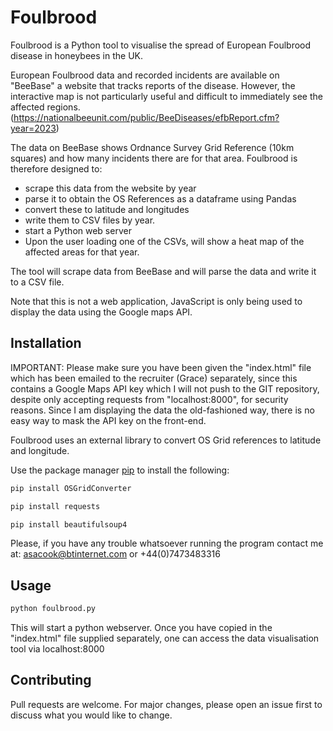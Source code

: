 # Foulbrood

Foulbrood is a Python tool to visualise the spread of European Foulbrood disease in honeybees in the UK.

European Foulbrood data and recorded incidents are available on "BeeBase" a website that tracks reports of the disease. However, the interactive map is
not particularly useful and difficult to immediately see the affected regions. (https://nationalbeeunit.com/public/BeeDiseases/efbReport.cfm?year=2023)

The data on BeeBase shows Ordnance Survey Grid Reference (10km squares) and how many incidents there are for that area. 
Foulbrood is therefore designed to:
- scrape this data from the website by year
- parse it to obtain the OS References as a dataframe using Pandas
- convert these to latitude and longitudes
- write them to CSV files by year.
- start a Python web server
- Upon the user loading one of the CSVs, will show a heat map of the affected areas for that year.

The tool will scrape data from BeeBase and will parse the data and write it to a CSV file. 

Note that this is not a web application, JavaScript is only being used to display the data using the Google maps API.
 

## Installation

IMPORTANT: Please make sure you have been given the "index.html" file which has been emailed to the recruiter (Grace) separately, since this contains a Google Maps
API key which I will not push to the GIT repository, despite only accepting requests from "localhost:8000", for security reasons.
Since I am displaying the data the old-fashioned way, there is no easy way to mask the API key on the front-end.

Foulbrood uses an external library to convert OS Grid references to latitude and longitude.

Use the package manager [pip](https://pip.pypa.io/en/stable/) to install the following:

```bash
pip install OSGridConverter

pip install requests

pip install beautifulsoup4
```



Please, if you have any trouble whatsoever running the program contact me at:
asacook@btinternet.com
or +44(0)7473483316




## Usage

```python
python foulbrood.py
```

This will start a python webserver. Once you have copied in the "index.html" file supplied separately, one can access the data visualisation tool via  localhost:8000

## Contributing

Pull requests are welcome. For major changes, please open an issue first
to discuss what you would like to change.
